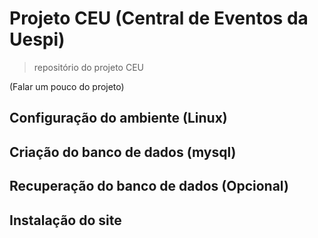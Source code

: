 # Projeto CEU (Central de Eventos da Uespi)
> repositório do projeto CEU

(Falar um pouco do projeto)


## Configuração do ambiente (Linux)



## Criação do banco de dados (mysql)



## Recuperação do banco de dados (Opcional)



## Instalação do site
